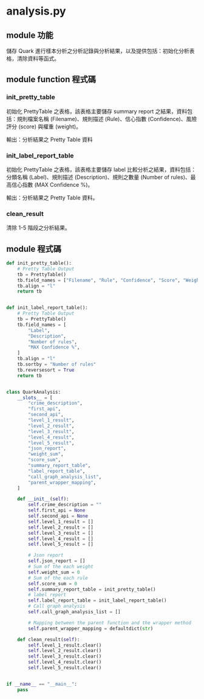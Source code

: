 # analysis.py

## module 功能
儲存 Quark 進行樣本分析之分析記錄與分析結果，以及提供包括：初始化分析表格，清除資料等函式。

## module function 程式碼
### init_pretty_table
初始化 PrettyTable 之表格，該表格主要儲存 summary report 之結果，資料包括：規則檔案名稱 (Filename)、規則描述 (Rule)、信心指數 (Confidence)、風險評分 (score) 與權重 (weight)。

輸出：分析結果之 Pretty Table 資料

### init_label_report_table
初始化 PrettyTable 之表格，該表格主要儲存 label 比較分析之結果，資料包括：分類名稱 (Label)、規則描述 (Description)、規則之數量 (Number of rules)、最高信心指數 (MAX Confidence %)。

輸出：分析結果之 Pretty Table 資料。

### clean_result
清除 1-5 階段之分析結果。

## module 程式碼
```python
def init_pretty_table():
    # Pretty Table Output
    tb = PrettyTable()
    tb.field_names = ["Filename", "Rule", "Confidence", "Score", "Weight"]
    tb.align = "l"
    return tb


def init_label_report_table():
    # Pretty Table Output
    tb = PrettyTable()
    tb.field_names = [
        "Label",
        "Description",
        "Number of rules",
        "MAX Confidence %",
    ]
    tb.align = "l"
    tb.sortby = "Number of rules"
    tb.reversesort = True
    return tb


class QuarkAnalysis:
    __slots__ = [
        "crime_description",
        "first_api",
        "second_api",
        "level_1_result",
        "level_2_result",
        "level_3_result",
        "level_4_result",
        "level_5_result",
        "json_report",
        "weight_sum",
        "score_sum",
        "summary_report_table",
        "label_report_table",
        "call_graph_analysis_list",
        "parent_wrapper_mapping",
    ]

    def __init__(self):
        self.crime_description = ""
        self.first_api = None
        self.second_api = None
        self.level_1_result = []
        self.level_2_result = []
        self.level_3_result = []
        self.level_4_result = []
        self.level_5_result = []

        # Json report
        self.json_report = []
        # Sum of the each weight
        self.weight_sum = 0
        # Sum of the each rule
        self.score_sum = 0
        self.summary_report_table = init_pretty_table()
        # label report
        self.label_report_table = init_label_report_table()
        # Call graph analysis
        self.call_graph_analysis_list = []

        # Mapping between the parent function and the wrapper method
        self.parent_wrapper_mapping = defaultdict(str)

    def clean_result(self):
        self.level_1_result.clear()
        self.level_2_result.clear()
        self.level_3_result.clear()
        self.level_4_result.clear()
        self.level_5_result.clear()


if __name__ == "__main__":
    pass
```

